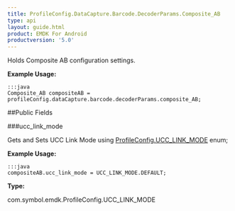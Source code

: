 ```yaml
---
title: ProfileConfig.DataCapture.Barcode.DecoderParams.Composite_AB
type: api
layout: guide.html
product: EMDK For Android
productversion: '5.0'
---
```



Holds Composite AB configuration settings. 
 
 

**Example Usage:**
	
	:::java	
	Composite_AB compositeAB = profileConfig.dataCapture.barcode.decoderParams.composite_AB;


##Public Fields

###ucc_link_mode

Gets and Sets UCC Link Mode using [ ProfileConfig.UCC_LINK_MODE](../ProfileConfig-UCC_LINK_MODE) enum;
 
 

**Example Usage:**
	
	:::java	
	compositeAB.ucc_link_mode = UCC_LINK_MODE.DEFAULT;


**Type:**

com.symbol.emdk.ProfileConfig.UCC_LINK_MODE


